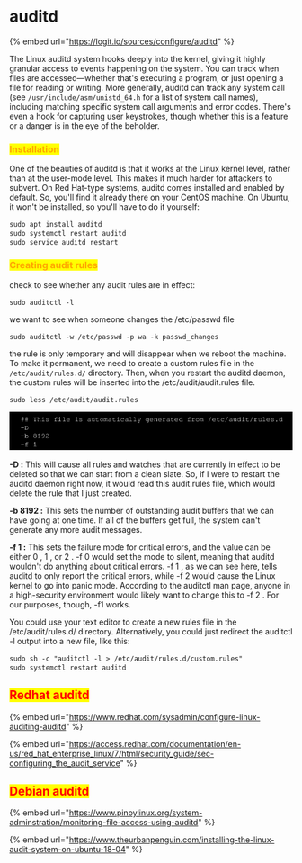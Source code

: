 # auditd

{% embed url="https://logit.io/sources/configure/auditd" %}

The Linux auditd system hooks deeply into the kernel, giving it highly granular access to events happening on the system. You can track when files are accessed—whether that's executing a program, or just opening a file for reading or writing. More generally, auditd can track any system call (see `/usr/include/asm/unistd_64.h` for a list of system call names), including matching specific system call arguments and error codes. There's even a hook for capturing user keystrokes, though whether this is a feature or a danger is in the eye of the beholder.



### <mark style="color:orange;">Installation</mark>

One of the beauties of auditd is that it works at the Linux kernel level, rather than at the user-mode level. This makes it much harder for attackers to subvert. On Red Hat-type systems, auditd comes installed and enabled by default. So, you'll find it already there on your CentOS machine. On Ubuntu, it won't be installed, so you'll have to do it yourself:

```
sudo apt install auditd
sudo systemctl restart auditd
sudo service auditd restart
```

### <mark style="color:orange;">Creating audit rules</mark>

check to see whether any audit rules are in effect:

```
sudo auditctl -l
```

we want to see when someone changes the /etc/passwd file

```
sudo auditctl -w /etc/passwd -p wa -k passwd_changes
```

the rule is only temporary and will disappear when we reboot the machine. To make it permanent, we need to create a custom rules file in the `/etc/audit/rules.d/` directory. Then, when you restart the auditd daemon, the custom rules will be inserted into the /etc/audit/audit.rules file.

```
sudo less /etc/audit/audit.rules
```

![](<../../../.gitbook/assets/image (20) (1) (1) (1).png>)

**-D :** This will cause all rules and watches that are currently in effect to be deleted so that we can start from a clean slate. So, if I were to restart the auditd daemon right now, it would read this audit.rules file, which would delete the rule that I just created.

**-b 8192 :** This sets the number of outstanding audit buffers that we can have going at one time. If all of the buffers get full, the system can't generate any more audit messages.

**-f 1 :** This sets the failure mode for critical errors, and the value can be either 0 , 1 , or 2 . -f 0 would set the mode to silent, meaning that auditd wouldn't do anything about critical errors. -f 1 , as we can see here, tells auditd to only report the critical errors, while -f 2 would cause the Linux kernel to go into panic mode. According to the auditctl man page, anyone in a high-security environment would likely want to change this to -f 2 . For our purposes, though, -f1 works.

You could use your text editor to create a new rules file in the /etc/audit/rules.d/ directory. Alternatively, you could just redirect the auditctl -l output into a new file, like this:

```
sudo sh -c "auditctl -l > /etc/audit/rules.d/custom.rules"
sudo systemctl restart auditd
```



## <mark style="color:red;">Redhat auditd</mark>

{% embed url="https://www.redhat.com/sysadmin/configure-linux-auditing-auditd" %}

{% embed url="https://access.redhat.com/documentation/en-us/red_hat_enterprise_linux/7/html/security_guide/sec-configuring_the_audit_service" %}

## <mark style="color:red;">Debian auditd</mark>

{% embed url="https://www.pinoylinux.org/system-adminstration/monitoring-file-access-using-auditd" %}

{% embed url="https://www.theurbanpenguin.com/installing-the-linux-audit-system-on-ubuntu-18-04" %}
